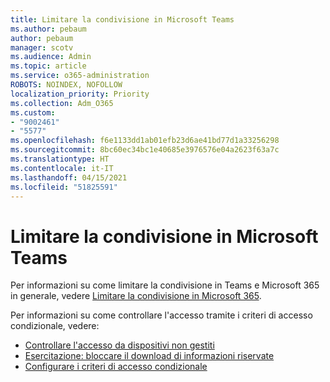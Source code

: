 ```yaml
---
title: Limitare la condivisione in Microsoft Teams
ms.author: pebaum
author: pebaum
manager: scotv
ms.audience: Admin
ms.topic: article
ms.service: o365-administration
ROBOTS: NOINDEX, NOFOLLOW
localization_priority: Priority
ms.collection: Adm_O365
ms.custom:
- "9002461"
- "5577"
ms.openlocfilehash: f6e1133dd1ab01efb23d6ae41bd77d1a33256298
ms.sourcegitcommit: 8bc60ec34bc1e40685e3976576e04a2623f63a7c
ms.translationtype: HT
ms.contentlocale: it-IT
ms.lasthandoff: 04/15/2021
ms.locfileid: "51825591"
---
```

# <a name="limit-sharing-in-microsoft-teams"></a>Limitare la condivisione in Microsoft Teams

Per informazioni su come limitare la condivisione in Teams e Microsoft 365 in generale, vedere [Limitare la condivisione in Microsoft 365](https://docs.microsoft.com/microsoft-365/solutions/microsoft-365-limit-sharing?view=o365-worldwide).

Per informazioni su come controllare l'accesso tramite i criteri di accesso condizionale, vedere:

- [Controllare l'accesso da dispositivi non gestiti](https://docs.microsoft.com/sharepoint/control-access-from-unmanaged-devices)
- [Esercitazione: bloccare il download di informazioni riservate](https://docs.microsoft.com/cloud-app-security/use-case-proxy-block-session-aad)
- [Configurare i criteri di accesso condizionale](https://docs.microsoft.com/microsoft-365/business/set-up-conditional-access-policies?view=o365-worldwide)
